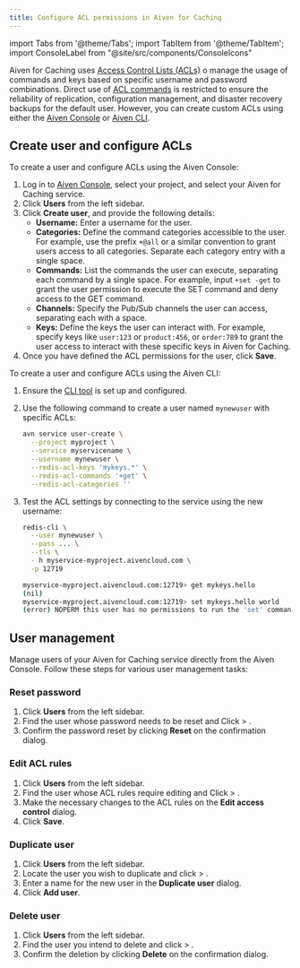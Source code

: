 ```yaml
---
title: Configure ACL permissions in Aiven for Caching
---
```

import Tabs from '@theme/Tabs';
import TabItem from '@theme/TabItem';
import ConsoleLabel from "@site/src/components/ConsoleIcons"


Aiven for Caching  uses [Access Control Lists (ACLs)](https://redis.io/docs/management/security/acl/) o manage the usage of commands and keys based on specific username and password combinations.
Direct use of [ACL commands](https://redis.io/commands/acl-list/) is restricted to
ensure the reliability of replication, configuration management, and disaster recovery
backups for the default user. However, you can create custom ACLs using either the
[Aiven Console](https://console.aiven.io/) or [Aiven CLI](/docs/tools/cli).

## Create user and configure ACLs

<Tabs>
<TabItem value="console" label="Console" default>

To create a user and configure ACLs using the Aiven Console:

1. Log in to [Aiven Console](https://console.aiven.io/), select your project, and
   select your Aiven for Caching service.
1. Click **Users** from the left sidebar.
1. Click **Create user**, and provide the following details:
   - **Username:** Enter a username for the user.
   - **Categories:** Define the command categories accessible to the user.
     For example, use the prefix `+@all` or a similar convention to grant users access
     to all categories. Separate each category entry with a single space.
   - **Commands:** List the commands the user can execute, separating each command by a
     single space. For example, input `+set -get` to grant the user permission to execute
     the SET command and deny access to the GET command.
   - **Channels:** Specify the Pub/Sub channels the user can access, separating each
     with a space.
   - **Keys:** Define the keys the user can interact with. For example, specify keys
     like `user:123` or `product:456`, or `order:789` to grant the user access to
     interact with these specific keys in Aiven for Caching.
1. Once you have defined the ACL permissions for the user, click **Save**.

</TabItem>
<TabItem value="cli" label="CLI">

To create a user and configure ACLs using the Aiven CLI:

1. Ensure the [CLI tool](/docs/tools/cli) is set up and configured.
1. Use the following command to create a user named `mynewuser` with specific ACLs:

   ```bash
   avn service user-create \
     --project myproject \
     --service myservicename \
     --username mynewuser \
     --redis-acl-keys 'mykeys.*' \
     --redis-acl-commands '+get' \
     --redis-acl-categories ''
   ```

1. Test the ACL settings by connecting to the service using the new username:

   ```bash
   redis-cli \
     --user mynewuser \
     --pass ... \
     --tls \
     - h myservice-myproject.aivencloud.com \
     -p 12719

   myservice-myproject.aivencloud.com:12719> get mykeys.hello
   (nil)
   myservice-myproject.aivencloud.com:12719> set mykeys.hello world
   (error) NOPERM this user has no permissions to run the 'set' command or its subcommand
   ```

</TabItem>
</Tabs>

## User management

Manage users of your Aiven for Caching service directly from the Aiven Console.
Follow these steps for various user management tasks:

### Reset password

1. Click **Users** from the left sidebar.
1. Find the user whose password needs to be reset and
   Click <ConsoleLabel name="actions"/> > <ConsoleLabel name="reset password"/>.
1. Confirm the password reset by clicking **Reset** on the confirmation dialog.

### Edit ACL rules

1. Click **Users** from the left sidebar.
1. Find the user whose ACL rules require editing and
   Click <ConsoleLabel name="actions"/> > <ConsoleLabel name="edit ACL rules"/>.
1. Make the necessary changes to the ACL rules on the **Edit access control** dialog.
1. Click **Save**.

### Duplicate user

1. Click **Users** from the left sidebar.
1. Locate the user you wish to duplicate and
   click <ConsoleLabel name="actions"/> > <ConsoleLabel name="duplicate user"/>.
1. Enter a name for the new user in the **Duplicate user** dialog.
1. Click **Add user**.

### Delete user

1. Click **Users** from the left sidebar.
1. Find the user you intend to delete and
   click <ConsoleLabel name="actions"/> > <ConsoleLabel name="delete user"/>.
1. Confirm the deletion by clicking **Delete** on the confirmation dialog.

